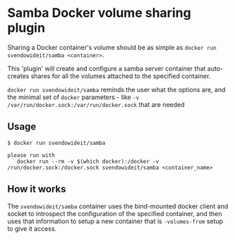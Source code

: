 

# Samba Docker volume sharing plugin

Sharing a Docker container's volume should be as simple as `docker run svendowideit/samba <container>`.

This 'plugin' will create and configure a samba server container that auto-creates shares for all
the volumes attached to the specified container.

`docker run svendowideit/samba` reminds the user what the options are, and the minimal set of 
`docker` parameters - like `-v /var/run/docker.sock:/var/run/docker.sock` that are needed

## Usage

```
$ docker run svendowideit/samba

please run with
   docker run --rm -v $(which docker):/docker -v /run/docker.sock:/docker.sock svendowideit/samba <container_name>
```

## How it works

The `svendowideit/samba` container uses the bind-mounted docker client and socket to introspect
the configuration of the specified container, and then uses that information to setup a new container
that is ``-volumes-from`` setup to give it access.
